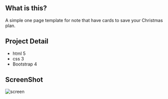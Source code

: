 ## What is this?
A simple one page template for note that have cards to save your Christmas plan.

## Project Detail
* html 5
* css 3
* Bootstrap 4

## ScreenShot
![screen](https://user-images.githubusercontent.com/26200198/70474908-15421100-1adc-11ea-8e76-ee2b1f0ba9d1.png)
